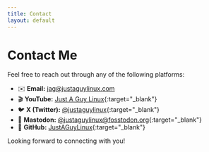 ```yaml
---
title: Contact
layout: default
---
```


# Contact Me

Feel free to reach out through any of the following platforms:

- ✉️ **Email:** [jag@justaguylinux.com](mailto:jag@justasguylinux.com)
- 🎬 **YouTube:** [Just A Guy Linux](https://www.youtube.com/justaguylinux){:target="_blank"}
- 🐦 **X (Twitter):** [@justaguylinux](https://x.com/justaguylinux){:target="_blank"}
- 🐘 **Mastodon:** [@justaguylinux@fosstodon.org](https://fosstodon.org/@justaguylinux){:target="_blank"}
- 🐙 **GitHub:** [JustAGuyLinux](https://github.com/drewgrif){:target="_blank"}

Looking forward to connecting with you!

